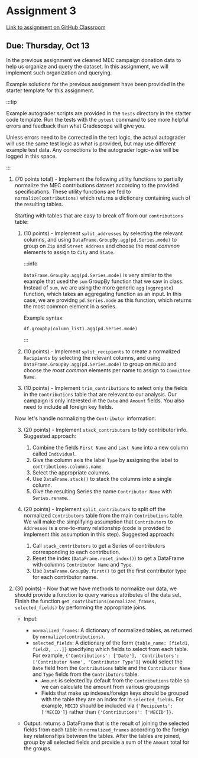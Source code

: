 ﻿# Assignment 3

[Link to assignment on GitHub Classroom](https://classroom.github.com/a/xqUxry8v)

## Due: Thursday, Oct 13

In the previous assignment we cleaned MEC campaign donation data to help us organize and query the dataset. In this assignment, we will implement such organization and querying. 

Example solutions for the previous assignment have been provided in the starter template for this assignment.


:::tip

Example autograder scripts are provided in the `tests` directory in the starter code template. Run the tests with the `pytest` command to see more helpful errors and feedback than what Gradescope will give you.

Unless errors need to be corrected in the test logic, the actual autograder will use the same test logic as what is provided, but may use different example test data. Any corrections to the autograder logic-wise will be logged in this space.

:::


1. (70 points total) - Implement the following utility functions to partially normalize the MEC contributions dataset according to the provided specifications. These utility functions are fed to `normalize(contributions)` which returns a dictionary containing each of the resulting tables.

	Starting with tables that are easy to break off from our `contributions` table:

    1. (10 points) - Implement `split_addresses` by selecting the relevant columns, and using `DataFrame.GroupBy.agg(pd.Series.mode)` to group on `Zip` and `Street Address` and choose the *most common* elements to assign to `City` and `State`. 

		:::info

		`DataFrame.GroupBy.agg(pd.Series.mode)` is very similar to the example that used the `sum` GroupBy function that we saw in class. Instead of `sum`, we are using the more generic `agg` (`aggregate`) function, which takes an aggregating function as an input. In this case, we are providng `pd.Series.mode` as this function, which returns the most common element in a series.

		Example syntax:
		
		```python
		df.groupby(column_list).agg(pd.Series.mode)
		```

		:::
	
	2. (10 points) - Implement `split_recipients` to create a normalized `Recipients` by selecting the relevant columns, and using `DataFrame.GroupBy.agg(pd.Series.mode)` to group on `MECID` and choose the *most common* elements per name to assign to `Committee Name`.

	3. (10 points) - Implement `trim_contributions` to select only the fields in the `Contributions` table that are relevant to our analysis. Our campaign is only interested in the `Date` and `Amount` fields. You also need to include all foreign key fields.

	Now let's handle normalizing the `Contributor` information:

	3. (20 points) - Implement `stack_contributors` to tidy contributor info. Suggested approach:
		1. Combine the fields `First Name` and `Last Name` into a new column called `Individual`.
		2. Give the column axis the label `Type` by assigning the label to `contributions.columns.name`.
		3. Select the appropriate columns.
		4. Use `DataFrame.stack()` to stack the columns into a single column.
		5. Give the resulting Series the name `Contributor Name` with `Series.rename`. 

	4. (20 points) - Implement `split_contributors` to split off the normalized `Contributors` table from the main `Contributions` table. We will make the simplifying assumption that `Contributors` to `Addresses` is a one-to-many relationship (code is provided to implement this assumption in this step). Suggested approach:
		1. Call `stack_contributors` to get a Series of contributors corresponding to each contribution.
		2. Reset the index (`DataFrame.reset_index()`) to get a DataFrame with columns `Contributor Name` and `Type`.
		3. Use `DataFrame.GroupBy.first()` to get the first contributor type for each contributor name. 

2. (30 points) - Now that we have methods to normalize our data, we should provide a function to query various attributes of the data set. Finish the function `get_contributions(normalized_frames, selected_fields)` by performing the appropriate joins.
	- Input: 
		- `normalized_frames`: A dictionary of normalized tables, as returned by `normalize(contributions)`.
		- `selected_fields`: A dictionary of the form `{table_name: [field1, field2, ...]}` specifying which fields to select from each table. For example, `{'Contributions': ['Date'], 'Contributors': ['Contributor Name', "Contributor Type"]}` would select the `Date` field from the `Contributions` table and the `Contributor Name` and `Type` fields from the `Contributors` table.
			- `Amount` is selected by default from the `Contributions` table so we can calculate the amount from various groupings
			- Fields that make up indexes/foreign keys should be grouped with the table they are an index for in `selected_fields`. For example, `MECID` should be included via `{'Recipients': ['MECID']}` rather than `{'Contributions': ['MECID']}`.

	- Output: returns a DataFrame that is the result of joining the selected fields from each table in `normalized_frames` according to the foreign key relationships between the tables. After the tables are joined, group by all selected fields and provide a sum of the `Amount` total for the groups.
